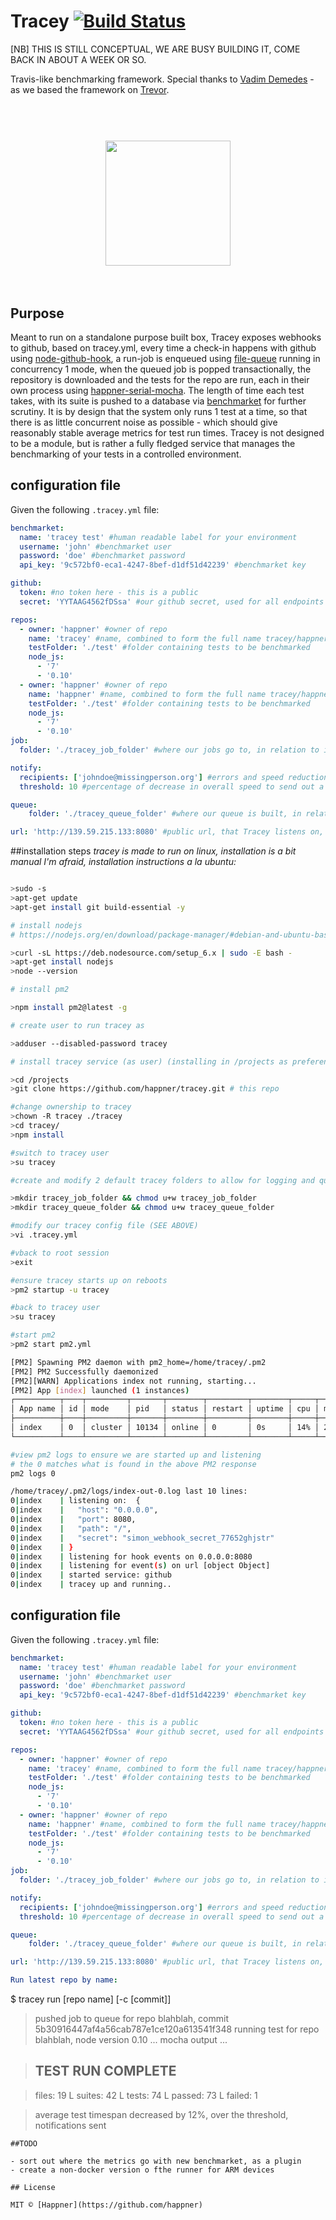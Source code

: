 # Tracey [![Build Status](https://travis-ci.org/happner/tracey.svg?branch=master)](https://travis-ci.org/happner/tracey)

[NB] THIS IS STILL CONCEPTUAL, WE ARE BUSY BUILDING IT, COME BACK IN ABOUT A WEEK OR SO.

Travis-like benchmarking framework. Special thanks to [Vadim Demedes](https://github.com/vdemedes) - as we based the framework on [Trevor](https://github.com/vadimdemedes/trevor).

<h1 align="center">
  <br>
  <img width="200" src="media/logo.png">
  <br>
  <br>
</h1>


## Purpose

Meant to run on a standalone purpose built box, Tracey exposes webhooks to github, based on tracey.yml, every time a check-in happens with github using [node-github-hook](https://github.com/nlf/node-github-hook), a run-job is enqueued using [file-queue](https://github.com/threez/file-queue) running in concurrency 1 mode, when the queued job is popped transactionally, the repository is downloaded and the tests for the repo are run, each in their own process using [happner-serial-mocha](https://github.com/happner/happner-serial-mocha). The length of time each test takes, with its suite is pushed to a database via [benchmarket](https://github.com/happner/benchmarket) for further scrutiny. It is by design that the system only runs 1 test at a time, so that there is as little concurrent noise as possible - which should give reasonably stable average metrics for test run times.
Tracey is not designed to be a module, but is rather a fully fledged service that manages the benchmarking of your tests in a controlled environment.

## configuration file

Given the following `.tracey.yml` file:

```yaml
benchmarket:
  name: 'tracey test' #human readable label for your environment
  username: 'john' #benchmarket user
  password: 'doe' #benchmarket password
  api_key: '9c572bf0-eca1-4247-8bef-d1df51d42239' #benchmarket key

github:
  token: #no token here - this is a public
  secret: 'YYTAAG4562fDSsa' #our github secret, used for all endpoints

repos:
  - owner: 'happner' #owner of repo
    name: 'tracey' #name, combined to form the full name tracey/happner
    testFolder: './test' #folder containing tests to be benchmarked
    node_js:
      - '7'
      - '0.10'
  - owner: 'happner' #owner of repo
    name: 'happner' #name, combined to form the full name tracey/happner
    testFolder: './test' #folder containing tests to be benchmarked
    node_js:
      - '7'
      - '0.10'
job:
  folder: './tracey_job_folder' #where our jobs go to, in relation to index.js

notify:
  recipients: ['johndoe@missingperson.org'] #errors and speed reduction recipients
  threshold: 10 #percentage of decrease in overall speed to send out a warning email

queue:
    folder: './tracey_queue_folder' #where our queue is built, in relation to index.js

url: 'http://139.59.215.133:8080' #public url, that Tracey listens on, where our github hooks are sending their payloads to
```


##installation steps
*tracey is made to run on linux, installation is a bit manual I'm afraid, installation instructions a la ubuntu:*
```bash

>sudo -s
>apt-get update
>apt-get install git build-essential -y

# install nodejs
# https://nodejs.org/en/download/package-manager/#debian-and-ubuntu-based-linux-distributions (for updates to below)

>curl -sL https://deb.nodesource.com/setup_6.x | sudo -E bash -
>apt-get install nodejs
>node --version

# install pm2

>npm install pm2@latest -g

# create user to run tracey as

>adduser --disabled-password tracey

# install tracey service (as user) (installing in /projects as preference)

>cd /projects
>git clone https://github.com/happner/tracey.git # this repo

#change ownership to tracey
>chown -R tracey ./tracey
>cd tracey/
>npm install

#switch to tracey user
>su tracey

#create and modify 2 default tracey folders to allow for logging and queueing:

>mkdir tracey_job_folder && chmod u+w tracey_job_folder
>mkdir tracey_queue_folder && chmod u+w tracey_queue_folder

#modify our tracey config file (SEE ABOVE)
>vi .tracey.yml

#vback to root session
>exit

#ensure tracey starts up on reboots
>pm2 startup -u tracey

#back to tracey user
>su tracey

#start pm2
>pm2 start pm2.yml

[PM2] Spawning PM2 daemon with pm2_home=/home/tracey/.pm2
[PM2] PM2 Successfully daemonized
[PM2][WARN] Applications index not running, starting...
[PM2] App [index] launched (1 instances)
┌──────────┬────┬─────────┬───────┬────────┬─────────┬────────┬─────┬───────────┬──────────┐
│ App name │ id │ mode    │ pid   │ status │ restart │ uptime │ cpu │ mem       │ watching │
├──────────┼────┼─────────┼───────┼────────┼─────────┼────────┼─────┼───────────┼──────────┤
│ index    │ 0  │ cluster │ 10134 │ online │ 0       │ 0s     │ 14% │ 21.0 MB   │ enabled  │
└──────────┴────┴─────────┴───────┴────────┴─────────┴────────┴─────┴───────────┴──────────┘

#view pm2 logs to ensure we are started up and listening
# the 0 matches what is found in the above PM2 response
pm2 logs 0

/home/tracey/.pm2/logs/index-out-0.log last 10 lines:
0|index    | listening on:  {
0|index    |   "host": "0.0.0.0",
0|index    |   "port": 8080,
0|index    |   "path": "/",
0|index    |   "secret": "simon_webhook_secret_77652ghjstr"
0|index    | }
0|index    | listening for hook events on 0.0.0.0:8080
0|index    | listening for event(s) on url [object Object]
0|index    | started service: github
0|index    | tracey up and running..


```

## configuration file

Given the following `.tracey.yml` file:

```yaml
benchmarket:
  name: 'tracey test' #human readable label for your environment
  username: 'john' #benchmarket user
  password: 'doe' #benchmarket password
  api_key: '9c572bf0-eca1-4247-8bef-d1df51d42239' #benchmarket key

github:
  token: #no token here - this is a public
  secret: 'YYTAAG4562fDSsa' #our github secret, used for all endpoints

repos:
  - owner: 'happner' #owner of repo
    name: 'tracey' #name, combined to form the full name tracey/happner
    testFolder: './test' #folder containing tests to be benchmarked
    node_js:
      - '7'
      - '0.10'
  - owner: 'happner' #owner of repo
    name: 'happner' #name, combined to form the full name tracey/happner
    testFolder: './test' #folder containing tests to be benchmarked
    node_js:
      - '7'
      - '0.10'
job:
  folder: './tracey_job_folder' #where our jobs go to, in relation to index.js

notify:
  recipients: ['johndoe@missingperson.org'] #errors and speed reduction recipients
  threshold: 10 #percentage of decrease in overall speed to send out a warning email

queue:
    folder: './tracey_queue_folder' #where our queue is built, in relation to index.js

url: 'http://139.59.215.133:8080' #public url, that Tracey listens on, where our github hooks are sending their payloads to

Run latest repo by name:
```
$ tracey run [repo name] [-c [commit]]
> pushed job to queue for repo blahblah, commit 5b30916447af4a56cab787e1ce120a613541f348
> running test for repo blahblah, node version 0.10
> ... mocha output ...

> TEST RUN COMPLETE
> -----------------

> files:  19
>  L suites:  42
>    L tests:  74
>       L passed: 73
>       L failed: 1

> average test timespan decreased by 12%, over the threshold, notifications sent

```
##TODO

- sort out where the metrics go with new benchmarket, as a plugin
- create a non-docker version o fthe runner for ARM devices

## License

MIT © [Happner](https://github.com/happner)
